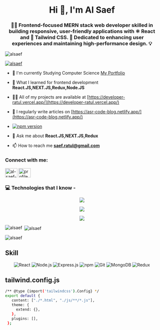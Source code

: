 <h1 align="center">Hi 👋, I'm Al Saef</h1>
<h3 align="center">👨‍💻 Frontend-focused MERN stack web developer skilled in building responsive, user-friendly applications with ⚛️ React and 🎨 Tailwind CSS. 🚀 Dedicated to enhancing user experiences and maintaining high-performance design. 💡</h3>

<p align="left"> <img src="https://komarev.com/ghpvc/?username=alsaef&label=Profile%20views&color=0e75b6&style=flat" alt="alsaef" /> </p>

<p align="left"> <a href="https://github.com/ryo-ma/github-profile-trophy"><img src="https://github-profile-trophy.vercel.app/?username=alsaef" alt="alsaef" /></a> </p>

- 🔭 I'm currently Studying Computer Science [My Portfolio](https://developer-ratul.vercel.app/)

- 🌱 What I learned for frontend development **React.JS,NEXT.JS,Redux,Node.JS**

- 👨‍💻 All of my projects are available at [https://developer-ratul.vercel.app/](https://developer-ratul.vercel.app/)

- 📝 I regularly write articles on [https://asr-code-blog.netlify.app/](https://asr-code-blog.netlify.app/)
  
- [![npm version](https://img.shields.io/npm/v/react-document-title-hook.svg)](https://www.npmjs.com/package/react-document-title-hook)
  
- 💬 Ask me about **React.JS,NEXT.JS,Redux**

- 📫 How to reach me **saef.ratul@gmail.com**

<h3 align="left">Connect with me:</h3>
<p align="left">
<a href="https://linkedin.com/in/al-saef-ratul-b0a380276/" target="blank"><img align="center" src="https://raw.githubusercontent.com/rahuldkjain/github-profile-readme-generator/master/src/images/icons/Social/linked-in-alt.svg" alt="al-saef-ratul-b0a380276/" height="30" width="40" /></a>
<a href="https://fb.com/profile.php?id=100064069724626" target="blank"><img align="center" src="https://raw.githubusercontent.com/rahuldkjain/github-profile-readme-generator/master/src/images/icons/Social/facebook.svg" alt="profile.php?id=100064069724626" height="30" width="40" /></a>
</p>

<h3 align="left">💻 Technologies that I know
- 
</h3>
<p align="center">
  <a href="https://skillicons.dev">
    <img src="https://skillicons.dev/icons?i=html,css,javascript,react,mongodb,postgres,py,typescript,figma&theme=dark" />
  </a>
</p>
<p align="center">
  <a href="https://skillicons.dev">
    <img src="https://skillicons.dev/icons?i=bootstrap,firebase,vite,tailwind,vscode,netlify,postman,git" />
  </a>
</p>
<p align="center">
  <a href="https://skillicons.dev">
    <img src="https://skillicons.dev/icons?i=nodejs,express,nextjs,redux,vercel,yarn,npm,github" />
  </a>
</p>
<p><img align="left" src="https://github-readme-stats.vercel.app/api/top-langs?username=alsaef&show_icons=true&locale=en&layout=compact&langs_count=10" alt="alsaef" /></p>

<p>&nbsp;<img align="center" src="https://github-readme-stats.vercel.app/api?username=alsaef&show_icons=true&locale=en" alt="alsaef" /></p>

<p><img align="center" src="https://github-readme-streak-stats.herokuapp.com/?user=alsaef&" alt="alsaef" /></p>

## Skill
<p align="center">
  <img src="https://img.shields.io/badge/React-20232A?style=for-the-badge&logo=react&logoColor=61DAFB" alt="React" />
<img src="https://img.shields.io/badge/Node.js-339933?style=for-the-badge&logo=nodedotjs&logoColor=white" alt="Node.js" />
<img src="https://img.shields.io/badge/Express.js-000000?style=for-the-badge&logo=express&logoColor=white" alt="Express.js" />
<img src="https://img.shields.io/badge/npm-CB3837?style=for-the-badge&logo=npm&logoColor=white" alt="npm" />
<img src="https://img.shields.io/badge/Git-F05032?style=for-the-badge&logo=git&logoColor=white" alt="Git" />
<img src="https://img.shields.io/badge/MongoDB-47A248?style=for-the-badge&logo=mongodb&logoColor=white" alt="MongoDB" />
<img src="https://img.shields.io/badge/Redux-764ABC?style=for-the-badge&logo=redux&logoColor=white" alt="Redux" />



</p>

 
## tailwind.config.js

 ```bash
/** @type {import('tailwindcss').Config} */
export default {
    content: ["./*.html", "./js/**/*.js"],
    theme: {
      extend: {},
    },
    plugins: [],
  };
  
